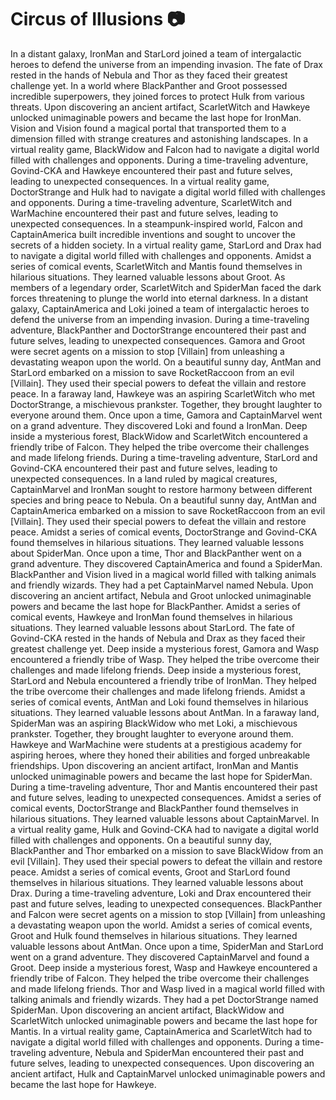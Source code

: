 # Circus of Illusions :camera: 

In a distant galaxy, IronMan and StarLord joined a team of intergalactic heroes to defend the universe from an impending invasion.
The fate of Drax rested in the hands of Nebula and Thor as they faced their greatest challenge yet.
In a world where BlackPanther and Groot possessed incredible superpowers, they joined forces to protect Hulk from various threats.
Upon discovering an ancient artifact, ScarletWitch and Hawkeye unlocked unimaginable powers and became the last hope for IronMan.
Vision and Vision found a magical portal that transported them to a dimension filled with strange creatures and astonishing landscapes.
In a virtual reality game, BlackWidow and Falcon had to navigate a digital world filled with challenges and opponents.
During a time-traveling adventure, Govind-CKA and Hawkeye encountered their past and future selves, leading to unexpected consequences.
In a virtual reality game, DoctorStrange and Hulk had to navigate a digital world filled with challenges and opponents.
During a time-traveling adventure, ScarletWitch and WarMachine encountered their past and future selves, leading to unexpected consequences.
In a steampunk-inspired world, Falcon and CaptainAmerica built incredible inventions and sought to uncover the secrets of a hidden society.
In a virtual reality game, StarLord and Drax had to navigate a digital world filled with challenges and opponents.
Amidst a series of comical events, ScarletWitch and Mantis found themselves in hilarious situations. They learned valuable lessons about Groot.
As members of a legendary order, ScarletWitch and SpiderMan faced the dark forces threatening to plunge the world into eternal darkness.
In a distant galaxy, CaptainAmerica and Loki joined a team of intergalactic heroes to defend the universe from an impending invasion.
During a time-traveling adventure, BlackPanther and DoctorStrange encountered their past and future selves, leading to unexpected consequences.
Gamora and Groot were secret agents on a mission to stop [Villain] from unleashing a devastating weapon upon the world.
On a beautiful sunny day, AntMan and StarLord embarked on a mission to save RocketRaccoon from an evil [Villain]. They used their special powers to defeat the villain and restore peace.
In a faraway land, Hawkeye was an aspiring ScarletWitch who met DoctorStrange, a mischievous prankster. Together, they brought laughter to everyone around them.
Once upon a time, Gamora and CaptainMarvel went on a grand adventure. They discovered Loki and found a IronMan.
Deep inside a mysterious forest, BlackWidow and ScarletWitch encountered a friendly tribe of Falcon. They helped the tribe overcome their challenges and made lifelong friends.
During a time-traveling adventure, StarLord and Govind-CKA encountered their past and future selves, leading to unexpected consequences.
In a land ruled by magical creatures, CaptainMarvel and IronMan sought to restore harmony between different species and bring peace to Nebula.
On a beautiful sunny day, AntMan and CaptainAmerica embarked on a mission to save RocketRaccoon from an evil [Villain]. They used their special powers to defeat the villain and restore peace.
Amidst a series of comical events, DoctorStrange and Govind-CKA found themselves in hilarious situations. They learned valuable lessons about SpiderMan.
Once upon a time, Thor and BlackPanther went on a grand adventure. They discovered CaptainAmerica and found a SpiderMan.
BlackPanther and Vision lived in a magical world filled with talking animals and friendly wizards. They had a pet CaptainMarvel named Nebula.
Upon discovering an ancient artifact, Nebula and Groot unlocked unimaginable powers and became the last hope for BlackPanther.
Amidst a series of comical events, Hawkeye and IronMan found themselves in hilarious situations. They learned valuable lessons about StarLord.
The fate of Govind-CKA rested in the hands of Nebula and Drax as they faced their greatest challenge yet.
Deep inside a mysterious forest, Gamora and Wasp encountered a friendly tribe of Wasp. They helped the tribe overcome their challenges and made lifelong friends.
Deep inside a mysterious forest, StarLord and Nebula encountered a friendly tribe of IronMan. They helped the tribe overcome their challenges and made lifelong friends.
Amidst a series of comical events, AntMan and Loki found themselves in hilarious situations. They learned valuable lessons about AntMan.
In a faraway land, SpiderMan was an aspiring BlackWidow who met Loki, a mischievous prankster. Together, they brought laughter to everyone around them.
Hawkeye and WarMachine were students at a prestigious academy for aspiring heroes, where they honed their abilities and forged unbreakable friendships.
Upon discovering an ancient artifact, IronMan and Mantis unlocked unimaginable powers and became the last hope for SpiderMan.
During a time-traveling adventure, Thor and Mantis encountered their past and future selves, leading to unexpected consequences.
Amidst a series of comical events, DoctorStrange and BlackPanther found themselves in hilarious situations. They learned valuable lessons about CaptainMarvel.
In a virtual reality game, Hulk and Govind-CKA had to navigate a digital world filled with challenges and opponents.
On a beautiful sunny day, BlackPanther and Thor embarked on a mission to save BlackWidow from an evil [Villain]. They used their special powers to defeat the villain and restore peace.
Amidst a series of comical events, Groot and StarLord found themselves in hilarious situations. They learned valuable lessons about Drax.
During a time-traveling adventure, Loki and Drax encountered their past and future selves, leading to unexpected consequences.
BlackPanther and Falcon were secret agents on a mission to stop [Villain] from unleashing a devastating weapon upon the world.
Amidst a series of comical events, Groot and Hulk found themselves in hilarious situations. They learned valuable lessons about AntMan.
Once upon a time, SpiderMan and StarLord went on a grand adventure. They discovered CaptainMarvel and found a Groot.
Deep inside a mysterious forest, Wasp and Hawkeye encountered a friendly tribe of Falcon. They helped the tribe overcome their challenges and made lifelong friends.
Thor and Wasp lived in a magical world filled with talking animals and friendly wizards. They had a pet DoctorStrange named SpiderMan.
Upon discovering an ancient artifact, BlackWidow and ScarletWitch unlocked unimaginable powers and became the last hope for Mantis.
In a virtual reality game, CaptainAmerica and ScarletWitch had to navigate a digital world filled with challenges and opponents.
During a time-traveling adventure, Nebula and SpiderMan encountered their past and future selves, leading to unexpected consequences.
Upon discovering an ancient artifact, Hulk and CaptainMarvel unlocked unimaginable powers and became the last hope for Hawkeye.